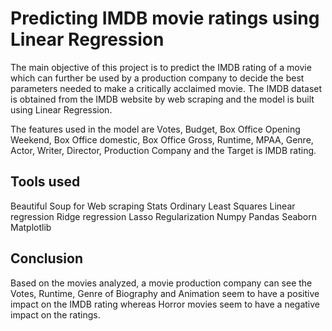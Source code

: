 # Predicting IMDB movie ratings using Linear Regression

The main objective of this project is to predict the IMDB rating of a movie which
can further be used by a production company to decide the best parameters needed
to make a critically acclaimed movie. The IMDB dataset is obtained from the IMDB
website by web scraping and the model is built using Linear Regression.

The features used in the model are Votes, Budget, Box Office Opening Weekend,
Box Office domestic, Box Office Gross, Runtime, MPAA, Genre, Actor, Writer,
Director, Production Company and the Target is IMDB rating.

## Tools used 

Beautiful Soup for Web scraping
Stats Ordinary Least Squares
Linear regression
Ridge regression
Lasso Regularization
Numpy
Pandas
Seaborn
Matplotlib

## Conclusion
Based on the movies analyzed, a movie production company can see the Votes, Runtime,
Genre of Biography and Animation seem to have a positive impact on the IMDB rating
whereas Horror movies seem to have a negative impact on the ratings.
